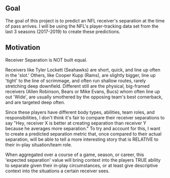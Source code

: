 ## Goal

The goal of this project is to predict an NFL receiver's separation at the time of pass arrives. I will be using the NFL's player-tracking data set from the last 3 seasons (2017-2019) to create these predictions.

## Motivation

Receiver Separation is NOT built equal.

Receivers like Tyler Lockett (Seahawks) are short, quick, and line up often in the 'slot.' Others, like Cooper Kupp (Rams), are slightly bigger, line up 'tight' to the line of scrimmage, and often run shallow routes, rarely stretching deep downfield. Different still are the physical, big-framed receivers (Allen Robinson, Bears or Mike Evans, Bucs) whom  often line up out 'Wide',  are usually smothered by the opposing team's best cornerback, and are targeted deep often. 

Since these players have different body types, abilities, team roles, and responsibilities, I don't think it's fair to compare their receiver separations to say "Hey, receiver X is better at creating separation than receiver Y because he averages more separation." To try and account for this, I want to create a predicted separation metric that, once compared to their actual separation, will be able to tell a more interesting story that is RELATIVE to their in-play situation/team role. 

When aggregated over a course of a game, season, or career, this 'expected separation' value will bring context into the players TRUE ability to separate given their in-play circumstances, or at least give descriptive context into the situations a certain receiver sees. 
